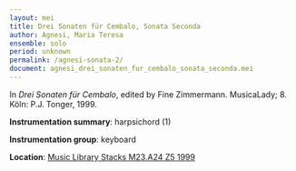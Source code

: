 ```yaml
---
layout: mei
title: Drei Sonaten für Cembalo, Sonata Seconda
author: Agnesi, Maria Teresa
ensemble: solo 
period: unknown
permalink: /agnesi-sonata-2/
document: agnesi_drei_sonaten_fur_cembalo_sonata_seconda.mei
---
```


In *Drei Sonaten für Cembalo*, edited by Fine Zimmermann. MusicaLady; 8. Köln: P.J. Tonger, 1999.  

**Instrumentation summary**: harpsichord (1)

**Instrumentation group**: keyboard 

**Location**: <a href="https://tufts-primo.hosted.exlibrisgroup.com/permalink/f/bnf7qa/01TUN_ALMA21102808270003851" target="_blank">Music Library Stacks M23.A24 Z5 1999</a>
